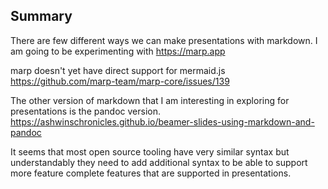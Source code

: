 ## Summary

There are few different ways we can make presentations with markdown. I am going to be experimenting with https://marp.app 

marp doesn't yet have direct support for mermaid.js https://github.com/marp-team/marp-core/issues/139


The other version of markdown that I am interesting in exploring for presentations is the pandoc version. https://ashwinschronicles.github.io/beamer-slides-using-markdown-and-pandoc

It seems that most open source tooling have very similar syntax but understandably they need to add additional syntax to be able to support more feature complete features that are supported in presentations.